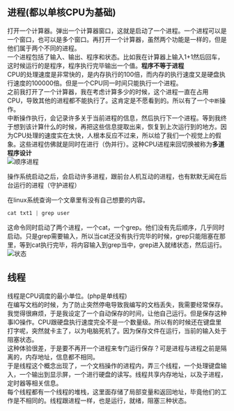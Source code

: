 ## 进程(都以单核CPU为基础)
打开一个计算器。弹出一个计算器窗口，这就是启动了一个进程。一个进程可以是一个窗口，也可以是多个窗口。再打开一个计算器，虽然两个功能是一样的，但是他们属于两个不同的进程。              
一个进程包括了输入、输出、程序和状态。比如我在计算器上输入1+1然后回车，这时候运行的是程序，程序执行完毕输出一个值。**程序不等于进程**       
CPU的处理速度是非常快的，是内存执行的100倍，而内存的执行速度又是硬盘执行速度的100000倍。但是一个CPU同一时间只能执行一个进程。       
之前我打开了一个计算器，我在考虑计算多少的时候，这个进程一直在占用CPU，导致其他的进程都不能执行了。这肯定是不愿看到的。所以有了一个`中断`操作。         
中断操作执行，会记录许多关于当前进程的信息，然后执行下一个进程。等到我终于想到该计算什么的时候，再把这些信息提取出来，恢复到上次运行到的地方。因为CPU处理的速度实在太快，人根本反应不过来，所以给了我们一个视觉上的假象。这些进程仿佛就是同时在进行（伪并行）。这种CPU进程来回切换被称为**多道程序设计**        
![顺序进程](https://github.com/luanguang/blog/blob/master/images/system%20now/%E8%BF%9B%E7%A8%8B%E6%89%A7%E8%A1%8C%E9%A1%BA%E5%BA%8F.png)  

操作系统启动之后，会启动许多进程，跟前台人机互动的进程，也有默默无闻在后台运行的进程（守护进程）   

在linux系统查询一个文章里有没有自己想要的内容。
```s
cat txt1 | grep user
```
这命令同时启动了两个进程，一个cat，一个grep。他们没有先后顺序，几乎同时启动。只是grep需要输入，所以当cat还没有执行完毕的时候，grep只能阻塞在那里，等到cat执行完毕，将内容输入到grep当中，grep进入就绪状态，然后运行。
![状态](https://github.com/luanguang/blog/blob/master/images/system%20now/three%20status.png)

## 线程
线程是CPU调度的最小单位。(php是单线程)          
在编写文档的时候，为了防止突然停电导致我编写的文档丢失，我需要经常保存。我觉得很麻烦，于是我设定了一个自动保存的时间，让他自己运行。但是保存这种事IO操作。CPU跟硬盘执行速度完全不是一个数量级。所以有的时候还在键盘里打字呢，突然就卡主了，以为电脑死机了。因为保存文件在运行，当前的输入处于阻塞状态。     
这种体验很差，于是要不再开一个进程来专门运行保存？可是进程与进程之前是隔离的，内存地址，信息都不相同。      
于是线程这个概念出现了，一个文档操作的进程内，弄三个线程，一个处理键盘输入，一个输出到显示屏，一个进行硬盘的读写。线程共享内存地址，以及子进程，定时器等相关信息。      
每个线程都有一个线程的堆栈，这里面存储了局部变量和返回地址，毕竟他们的工作是不相同的。线程跟进程一样，也是运行，就绪，阻塞三种状态。


